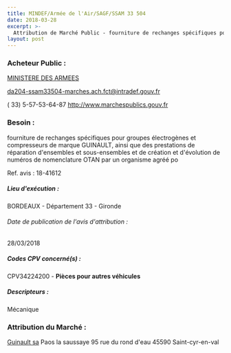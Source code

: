 ```yaml
---
title: MINDEF/Armée de l'Air/SAGF/SSAM 33 504
date: 2018-03-28
excerpt: >-
  Attribution de Marché Public - fourniture de rechanges spécifiques pour groupes électrogènes et compresseurs de marque GUINAULT
layout: post
---
```


### Acheteur Public : 
<a href="/acheteur-131/siren-110090016"> MINISTERE DES ARMEES</a><br/>



da204-ssam33504-marches.ach.fct@intradef.gouv.fr

( 33) 5-57-53-64-87
http://www.marchespublics.gouv.fr
### Besoin :

fourniture de rechanges spécifiques pour groupes électrogènes et compresseurs de marque GUINAULT, ainsi que des prestations de réparation d'ensembles et sous-ensembles et de création et d'évolution de numéros de nomenclature OTAN par un organisme agréé po

Ref. avis : 18-41612


##### Lieu d'exécution :

BORDEAUX - Département 33 - Gironde

###### Date de publication de l'avis d'attribution : 
28/03/2018

##### Codes CPV concerné(s) :
CPV34224200 - **Pièces pour autres véhicules** <br/>

##### Descripteurs :
Mécanique <br/>

### Attribution du Marché :
<a href="/entreprise-572/siren-569800725"> Guinault sa</a>    Paos la saussaye 95 rue du rond d'eau 45590 Saint-cyr-en-val <br/>
